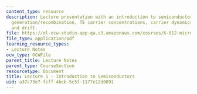 ```yaml
---
content_type: resource
description: Lecture presentation with an introduction to semiconductors, doping,
  generation/recombination, TE carrier concentrations, carrier dynamics, transport,
  and drift.
file: https://ol-ocw-studio-app-qa.s3.amazonaws.com/courses/6-012-microelectronic-devices-and-circuits-fall-2009/a37c73e7fcff4bcb5c5f1177e12d0891_MIT6_012F09_lec01.pdf
file_type: application/pdf
learning_resource_types:
- Lecture Notes
ocw_type: OCWFile
parent_title: Lecture Notes
parent_type: CourseSection
resourcetype: Document
title: Lecture 1 - Introduction to Semiconductors
uid: a37c73e7-fcff-4bcb-5c5f-1177e12d0891
---
```

